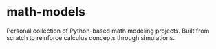 # math-models
Personal collection of Python-based math modeling projects. Built from scratch to reinforce calculus concepts through simulations.

